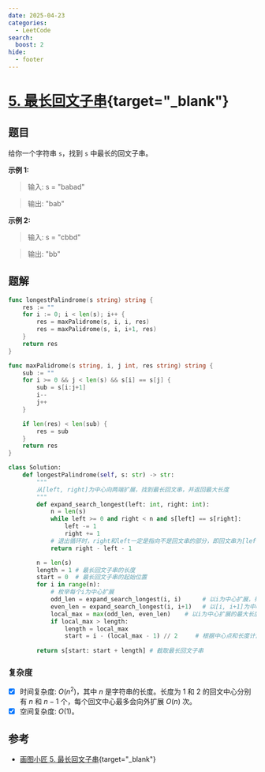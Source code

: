 ```yaml
---
date: 2025-04-23
categories:
  - LeetCode
search:
  boost: 2
hide:
  - footer
---
```


# [5. 最长回文子串](https://leetcode.cn/problems/longest-palindromic-substring/description/){target="_blank"}

## 题目

给你一个字符串 `s`，找到 `s` 中最长的回文子串。

**示例 1:**


> 输入: s = "babad"

> 输出: "bab"

**示例 2:**

> 输入: s = "cbbd"

> 输出: "bb"

## 题解

```go title="Go"
func longestPalindrome(s string) string {
    res := ""
    for i := 0; i < len(s); i++ {
        res = maxPalidrome(s, i, i, res)
        res = maxPalidrome(s, i, i+1, res)
    }
    return res
}

func maxPalidrome(s string, i, j int, res string) string {
    sub := ""
    for i >= 0 && j < len(s) && s[i] == s[j] {
        sub = s[i:j+1]
        i--
        j++
    }

    if len(res) < len(sub) {
        res = sub
    }
    return res
}
```

```python title="Python"
class Solution:
    def longestPalindrome(self, s: str) -> str:
        """
        从[left, right]为中心向两端扩展，找到最长回文串，并返回最大长度
        """
        def expand_search_longest(left: int, right: int):
            n = len(s)
            while left >= 0 and right < n and s[left] == s[right]:
                left -= 1
                right += 1
            # 退出循环时，right和left一定是指向不是回文串的部分，即回文串为[left + 1, right - 1]
            return right - left - 1

        n = len(s)
        length = 1 # 最长回文子串的长度
        start = 0  # 最长回文子串的起始位置
        for i in range(n):
            # 枚举每个i为中心扩展
            odd_len = expand_search_longest(i, i)      # 以i为中心扩展，得到奇数长度的回文串  
            even_len = expand_search_longest(i, i+1)   # 以[i, i+1]为中心扩展，得到偶数长度的回文串  
            local_max = max(odd_len, even_len)    # 以i为中心扩展的最大长度
            if local_max > length:
                length = local_max
                start = i - (local_max - 1) // 2     # 根据中心点和长度计算起始点
            
        return s[start: start + length] # 截取最长回文子串
```

### 复杂度

- [x] 时间复杂度: $O(n^2)$，其中 $n$ 是字符串的长度。长度为 1 和 2 的回文中心分别有 $n$ 和 $n−1$ 个，每个回文中心最多会向外扩展 $O(n)$ 次。
- [x] 空间复杂度: $O(1)$。

## 参考
- [画图小匠 5. 最长回文子串](https://leetcode.cn/problems/longest-palindromic-substring/solutions/2746518/javapython3cdong-tai-gui-hua-zhong-xin-k-frpr/){target="_blank"}
